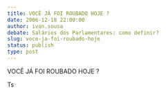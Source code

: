 ```yaml
---
title: VOCÊ JÁ FOI ROUBADO HOJE ?
date: 2006-12-18 22:00:00
author: ivan.sousa
debate: Salários dos Parlamentares: como definir?
slug: voce-ja-foi-roubado-hoje
status: publish 
type: post
---
```


VOCÊ JÁ FOI ROUBADO HOJE ?  

Ts
